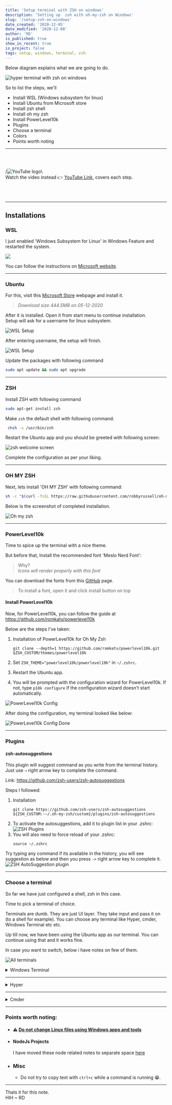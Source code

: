 ```yaml
---
title: 'Setup terminal with ZSH on windows'
description: 'Setting up  zsh with oh-my-zsh on Windows'
slug: '/setup-zsh-on-windows'
date_created: '2020-12-05'
date_modified: '2020-12-08'
author: 'RD'
is_published: true
show_in_recent: true
is_project: false
tags: setup, windows, terminal, zsh
---
```


Below diagram explains what we are going to do.

![hyper terminal with zsh on windows](./terminal-with-zsh-on-windows.png)

So to list the steps, we'll
- Install WSL (Windows subsystem for linux)
- Install Ubuntu from Microsoft store
- Install zsh shell
- Install oh my zsh
- Install PowerLevel10k
- Plugins
- Choose a terminal
- Colors
- Points worth noting

---
</br></br>

/![YouTube logo](../assets/yt_vid_icon.png)\  
Watch the video instead 👉 [YouTube Link](https://youtu.be/nQTgHDDPU0Y), covers each step.  

</br></br>

---

## Installations

### WSL
I just enabled 'Windows Subsystem for Linux' in  Windows Feature and restarted the system.  

![](./enable-windows-subsystem-for-linux.png)

You can follow the instructions on [Microsoft website](https://docs.microsoft.com/en-us/windows/wsl/install-win10).  

---

### Ubuntu
For this, visit this [Microsoft Store](https://www.microsoft.com/en-us/p/ubuntu/9nblggh4msv6) webpage and install it.  
> *Download size 444.5MB on 05-12-2020*

After it is installed. Open it from start menu to continue installation.  
Setup will ask for a username for linux subsystem.  

![WSL Setup](./wsl-setup.png)

After entering username, the setup will finish.  

![WSL Setup](./wsl-setup-2.png)

Update the packages with following command  
```sh
sudo apt update && sudo apt upgrade
```

---

### ZSH
Install ZSH with following command
```sh
sudo apt-get install zsh
```

Make `zsh` the default shell with following command:  
```sh
 chsh -s /usr/bin/zsh 
```

Restart the Ubuntu app and you should be greeted with following screen:    

![zsh welcome screen](./zsh_welcome_ubuntu.png)

Complete the configuration as per your liking.  

---

### OH MY ZSH
Next, lets install 'OH MY ZSH' with following command:  
```sh
sh -c "$(curl -fsSL https://raw.githubusercontent.com/robbyrussell/oh-my-zsh/master/tools/install.sh)"
```  

Below is the screenshot of completed installation.  

![Oh my zsh](./oh_my_zsh_installed_ubuntu.png)

---

### PowerLevel10k  
Time to spice up the terminal with a nice theme.  

But before that, Install the recommended font 'Meslo Nerd Font':
> Why?   
> *Icons will render properly with this font*

You can download the fonts from this [GitHub](https://github.com/romkatv/powerlevel10k#meslo-nerd-font-patched-for-powerlevel10k) page.  

> To install a font, open it and click install button on top

#### Install PowerLevel10k  

Now, for PowerLevel10k, you can follow the guide at https://github.com/romkatv/powerlevel10k

Below are the steps I've taken:  

1. Installation of PowerLevel10k for Oh My Zsh
    ```
    git clone --depth=1 https://github.com/romkatv/powerlevel10k.git $ZSH_CUSTOM/themes/powerlevel10k
    ```

2. Set `ZSH_THEME="powerlevel10k/powerlevel10k"` in `~/.zshrc`.  
3. Restart the Ubuntu app.  
4. You will be prompted with the configuration wizard for PowerLevel10k. If not, type `p10k configure` if the configuration wizard doesn't start automatically.  

![PowerLevel10k Config](./powerlevel10-config-wizard-ubuntu.png)

After doing the configuration, my terminal looked like below:  

![PowerLevel10k Config Done](./powerlevel10-config-done-ubuntu.png)  

---

### Plugins  


#### zsh-autosuggestions  
This plugin will suggest command as you write from the terminal history.  
Just use `→` right arrow key to complete the command. 
 
Link: https://github.com/zsh-users/zsh-autosuggestions  

 Steps I followed:  
 1. Installation
    ```
    git clone https://github.com/zsh-users/zsh-autosuggestions ${ZSH_CUSTOM:-~/.oh-my-zsh/custom}/plugins/zsh-autosuggestions
    ```
 2. To activate the autosuggestions, add it to plugin list in your .zshrc:  
    ![ZSH Plugins](./zsh-plugins-ubuntu.png)
 3. You will also need to force reload of your .zshrc:  
    ```
    source ~/.zshrc
    ```
Try typing any command if its available in the history, you will see suggestion as below and then you press `->` right arrow key to complete it.  
![ZSH AutoSuggestion plugin](./zsh-plugin-autosuggestion-ubuntu.png)  

---

### Choose a terminal  

So far we have just configured a shell, zsh in this case.  

Time to pick a terminal of choice.  

Terminals are dumb. They are just UI layer. They take input and pass it on (to a shell for example).
You can choose any terminal like Hyper, cmder, Windows Terminal etc etc.

Up till now, we have been using the Ubuntu app as our terminal. You can continue using that and it works fine.  

In case you want to switch, below i have notes on few of them.  

![All terminals](./all-terminals.png)

<details>
<summary>Windows Terminal</summary>

   ### Install
Install it from [Microsoft Store](https://www.microsoft.com/en-us/p/windows-terminal-preview/9n0dx20hk701)

### Font
Open its settings from the dropdown and add `fontFace` to the profile named `Ubuntu` as shown below  

![Windows Terminal Profile](./windows-terminal-profiles.png)

### Default Profile
By default it opens up PowerShell. You can change it by assigning the `GUID` of `Ubuntu` profile to the `defaultProfile` in the settings.  


</details>

---

<details>
  <summary>Hyper</summary>

### Install
- Download the installer from https://hyper.is/
- Install it

### Font
Make hyper use the custom font we installed earlier.  
Open Hyper Terminal config file with `ctrl+,` and add 'MesloLGS NF,' in front of the existing value for `fontFamily` key.  

### Shell
Lets tie hyper with Window's bash now.  
- Open Hyper's configuration file with `ctrl+,`.  
- Scroll down and edit `shell`'s value to `C:\\Windows\\System32\\bash.exe`.  
- Configuration we did in last step, will always open `bash` shell in Hyper.  
To switch to ZSH on startup, Open your bash profile with  
```sh
vim ~/.bashrc
```
  Add following in the very beginning of the file  
```
zsh
```
- Save and relaunch Hyper.  
 
![Hyper Theme](./hyper-color-1.png)  

### Colors

The colors were a little bit bright for me. So I installed a theme for hyper terminal named 'hyper-material-theme' from [Hyper Website](https://hyper.is/store/hyper-material-theme) using below command:  

> ⚠ Make sure you are running the hyper command from windows terminal. Meaning you are out zsh or linux terminal per se.  
> Use exit command to get out of zsh.
> 
```sh
hyper i hyper-material-theme
```

Now colors are nice!  

![Hyper Theme](./hyper-themed.png)

### Issue

One issue I noticed with hyper terminal is that it doesn't refresh/clear the screen after nano editor is closed.  

As shown below, Hyper(on left) and Windows Terminal(on right) after closing nano editor.  

![Hyper render issue](./hyper-render-issue.png)

</details>

---

<details>
  <summary>Cmder</summary>

### Install
- Download the installer from https://cmder.net/
- Install it

### Font
Make Cmder use the custom font we installed earlier.  
Open settings and select 'MesloLGS NF' as shown below  

![Cmder font](./cmder-settings-font.png)  

### Shell
Lets tie cmder with Window's bash now.  

Add a new task in cmder's settings window as shown below  

![Cmder font](./cmder-settings-task.png)  

- Save and relaunch Cmder.  
 
</details>

---



### Points worth noting:

- #### ⚠ [Do not change Linux files using Windows apps and tools](https://devblogs.microsoft.com/commandline/do-not-change-linux-files-using-windows-apps-and-tools/)  


- #### NodeJs Projects 
   I have moved these node related notes to separate space [here](/nvm-for-windows-subsystem-for-linux) 

- ### Misc
  - Do not try to copy text with `ctrl+c` while a command is running 😁.  

----

Thats it for this note.  
HIH
~ RD





